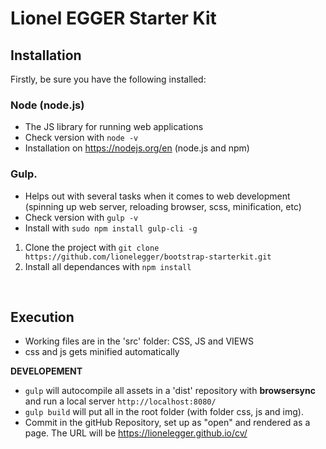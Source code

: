 # Lionel EGGER Starter Kit

## Installation

Firstly, be sure you have the following installed: 
### Node (node.js)
- The JS library for running web applications
- Check version with `node -v`
- Installation on https://nodejs.org/en (node.js and npm)

### Gulp. 
- Helps out with several tasks when it comes to web development (spinning up web server, reloading browser, scss, minification, etc)
- Check version with `gulp -v`
- Install with `sudo npm install gulp-cli -g`


1. Clone the project with `git clone https://github.com/lionelegger/bootstrap-starterkit.git`
2. Install all dependances with `npm install`

<br/>

## Execution

- Working files are in the 'src' folder: CSS, JS and VIEWS
- css and js gets minified automatically

**DEVELOPEMENT**
- `gulp` will autocompile all assets in a 'dist' repository with **browsersync** and run a local server `http://localhost:8080/` 
- `gulp build` will put all in the root folder (with folder css, js and img). 
- Commit in the gitHub Repository, set up as "open" and rendered as a page. The URL will be https://lionelegger.github.io/cv/



